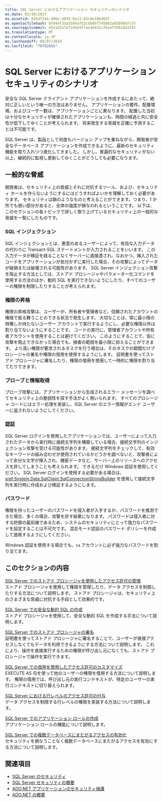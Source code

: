 ```yaml
---
title: SQL Server におけるアプリケーション セキュリティのシナリオ
ms.date: 03/30/2017
ms.assetid: 0164f3a4-406e-4693-bec3-03c8e18b46d7
ms.openlocfilehash: bf844f35a3504af52cdb6bf745862ad5098dfc5f
ms.sourcegitcommit: d2e1dfa7ef2d4e9ffae3d431cf6a4ffd9c8d378f
ms.translationtype: MT
ms.contentlocale: ja-JP
ms.lasthandoff: 09/07/2019
ms.locfileid: "70782695"
---
```

# <a name="application-security-scenarios-in-sql-server"></a>SQL Server におけるアプリケーション セキュリティのシナリオ
安全な SQL Server クライアント アプリケーションを作成するにあたって、絶対に正しいという唯一の方法はありません。 アプリケーションの要件、配置環境、およびユーザー数は、アプリケーションごとに異なります。 配置した当初は十分なセキュリティが確保されたアプリケーションも、時間の経過と共に安全性が低下してゆくことが考えられます。 将来発生する脅威を正確に予測することは不可能です。  
  
 SQL Server は、製品として何度もバージョン アップを重ねながら、開発者が安全なデータベース アプリケーションを作成できるように、最新のセキュリティ機能を取り入れつつ進化してきました。 しかし、普遍的なセキュリティがない以上、継続的に監視し更新してゆくことがどうしても必要になります。  
  
## <a name="common-threats"></a>一般的な脅威  
 開発者は、セキュリティ上の脅威とそれに対抗するツール、および、セキュリティ ホールを作らないようにするにはどうすればよいかを理解しておく必要があります。 セキュリティは鎖のようなものと考えることができます。つまり、1 か所でも弱い部分があると、全体の強度が損なわれるということです。 以下は、このセクションの各トピックで詳しく取り上げているセキュリティ上の一般的な脅威を一覧にしたものです。  
  
### <a name="sql-injection"></a>SQL インジェクション  
 SQL インジェクションとは、悪意のあるユーザーによって、有効な入力データの代わりに Transact-SQL ステートメントが入力されることをいいます。 この入力データが検証を経ることなくサーバーに直接渡され、なおかつ、挿入されたコードをアプリケーションが気付かずに実行した場合、その攻撃によってデータが破損または破壊される可能性があります。 SQL Server インジェクション攻撃を阻止する方法としては、ストアド プロシージャやパラメーター化コマンドを使用する方法のほか、動的 SQL を実行できないようにしたり、すべてのユーザーの権限を制限したりすることが考えられます。  
  
### <a name="elevation-of-privilege"></a>権限の昇格  
 権限の昇格攻撃は、ユーザーが、所有者や管理者など、信頼されたアカウントの権限で振る舞うことのできる状況で発生します。 大切なことは、常に最小限の特権しか持たないユーザー アカウントで実行するようにし、必要な権限以外は割り当てないようにすることです。 コードの実行に、管理者アカウントや所有者アカウントを使用することは避けてください。 このようにすることで、仮に攻撃を阻止できなかった場合でも、損害の範囲を最小限に抑えることができます。 より高い権限が要求されるタスクを行う場合は、そのタスクの期間だけプロシージャの署名や権限の借用を使用するようにします。 証明書を使ってストアド プロシージャに署名したり、権限の借用を使用して一時的に権限を割り当てたりできます。  
  
### <a name="probing-and-intelligent-observation"></a>プローブと情報取得  
 プローブ攻撃には、アプリケーションから生成されるエラー メッセージを調べてセキュリティ上の脆弱性を探す手法がよく用いられます。 すべてのプロシージャ コードにはエラー処理を実装し、SQL Server のエラー情報がエンド ユーザーに返されないようにしてください。  
  
### <a name="authentication"></a>認証  
 SQL Server ログインを使用したアプリケーションでは、ユーザーによって入力されたデータから実行時に接続文字列を構築している場合、接続文字列のインジェクション攻撃を受ける可能性があります。 接続文字列をチェックして、有効なキーワードの組み合わせが使用されているかどうかを調べないと、攻撃者によって余分な文字が挿入され、機密データなど、サーバー上のリソースへのアクセスを許してしまうことも考えられます。 できるだけ Windows 認証を使用してください。 SQL Server ログインを使用する必要がある場合は、<xref:System.Data.SqlClient.SqlConnectionStringBuilder> を使用して接続文字列を実行時に作成および検証するようにします。  
  
### <a name="passwords"></a>パスワード  
 権限を持ったユーザーのパスワードを侵入者が入手するか、パスワードを推測できた場合、多くの場合、攻撃を許す結果になります。 パスワードは侵入者に対する防御の最前線であるため、システムのセキュリティにとって強力なパスワードを設定することは不可欠です。 混合モード認証のパスワード ポリシーを作成して適用するようにしてください。  
  
 Windows 認証を使用する場合でも、`sa` アカウントに必ず強力なパスワードを割り当てます。  
  
## <a name="in-this-section"></a>このセクションの内容  
 [SQL Server でのストアド プロシージャを使用したアクセス許可の管理](managing-permissions-with-stored-procedures-in-sql-server.md)  
 ストアド プロシージャを使用して権限を管理したり、データ アクセスを制御したりする方法について説明します。 ストアド プロシージャは、セキュリティ上のさまざまな脅威に対抗する手段として効果的です。  
  
 [SQL Server での安全な動的 SQL の作成](writing-secure-dynamic-sql-in-sql-server.md)  
 ストアド プロシージャを使用して、安全な動的 SQL を作成する手法について説明します。  
  
 [SQL Server でのストアド プロシージャの署名](signing-stored-procedures-in-sql-server.md)  
 証明書を使ってストアド プロシージャに署名することで、ユーザーが直接アクセスしなくてもデータを利用できるようにする方法について説明します。 これにより、操作を直接実行するための権限が呼び出し元になくても、ストアド プロシージャで操作を実行できます。  
  
 [SQL Server での借用を使用したアクセス許可のカスタマイズ](customizing-permissions-with-impersonation-in-sql-server.md)  
 EXECUTE AS 句を使って他のユーザーの権限を借用する方法について説明します。 権限の借用では、呼び出し元の実行コンテキストが、特定のユーザーの実行コンテキストに切り替えられます。  
  
 [SQL Server における行レベルのアクセス許可の付与](granting-row-level-permissions-in-sql-server.md)  
 データ アクセスを制限する行レベルの権限を実装する方法について説明します。  
  
 [SQL Server でのアプリケーション ロールの作成](creating-application-roles-in-sql-server.md)  
 アプリケーション ロールの機能について説明します。  
  
 [SQL Server での複数データベースにまたがるアクセスの有効化](enabling-cross-database-access-in-sql-server.md)  
 セキュリティを損なうことなく複数データベースにまたがるアクセスを有効にする方法について説明します。  
  
## <a name="see-also"></a>関連項目

- [SQL Server のセキュリティ](sql-server-security.md)
- [SQL Server セキュリティの概要](overview-of-sql-server-security.md)
- [ADO.NET アプリケーションのセキュリティ保護](../securing-ado-net-applications.md)
- [ADO.NET の概要](../ado-net-overview.md)
